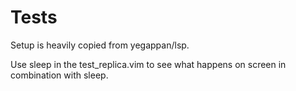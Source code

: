 # Tests

Setup is heavily copied from yegappan/lsp.

Use sleep in the test_replica.vim to see what happens on screen in combination
with sleep.
